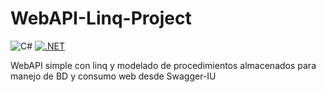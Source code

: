 # WebAPI-Linq-Project
![C#](https://img.shields.io/badge/c%23-%23239120.svg?style=for-the-badge&logo=c-sharp&logoColor=white)
[![.NET](https://github.com/Remusqs1/WebAPI-Linq-Project/actions/workflows/dotnet.yml/badge.svg)](https://github.com/Remusqs1/WebAPI-Linq-Project/actions/workflows/dotnet.yml)

WebAPI simple con linq y modelado de procedimientos almacenados para manejo de BD y consumo web desde Swagger-IU

